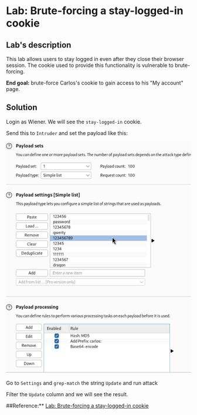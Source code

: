 
# Lab: Brute-forcing a stay-logged-in cookie

## Lab's description

This lab allows users to stay logged in even after they close their browser session. The cookie used to provide this functionality is vulnerable to brute-forcing.

**End goal:** brute-force Carlos's cookie to gain access to his "My account" page.

## Solution

Login as Wiener. We will see the `stay-logged-in` cookie.

Send this to `Intruder` and set the payload like this:

![](img/2.png)

Go to `Settings` and `grep-match` the string `Update` and run attack 

Filter the `Update` column and we will see the result.

##Reference:** [Lab: Brute-forcing a stay-logged-in cookie](https://portswigger.net/web-security/learning-paths/authentication-vulnerabilities/vulnerabilities-in-other-authentication-mechanisms/authentication/other-mechanisms/lab-brute-forcing-a-stay-logged-in-cookie)
